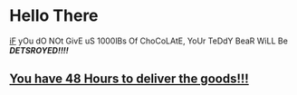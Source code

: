 # Hello There


<ins>iF</ins> yOu dO NOt GivE uS 1000lBs Of ChoCoLAtE, YoUr TeDdY BeaR WiLL Be ***DETSROYED!!!!***

## <ins>You have 48 Hours to deliver the goods!!!</ins>


